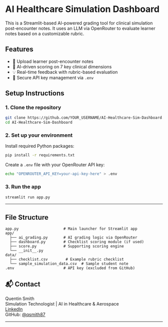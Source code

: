 # AI Healthcare Simulation Dashboard

This is a Streamlit-based AI-powered grading tool for clinical simulation post-encounter notes. It uses an LLM via OpenRouter to evaluate learner notes based on a customizable rubric.

## Features

- 📄 Upload learner post-encounter notes
- 🤖 AI-driven scoring on 7 key clinical dimensions
- 💡 Real-time feedback with rubric-based evaluation
- 🔐 Secure API key management via `.env`

## Setup Instructions

### 1. Clone the repository

```bash
git clone https://github.com/YOUR_USERNAME/AI-Healthcare-Sim-Dashboard.git
cd AI-Healthcare-Sim-Dashboard
```

### 2. Set up your environment

Install required Python packages:

```bash
pip install -r requirements.txt
```

Create a `.env` file with your OpenRouter API key:

```bash
echo "OPENROUTER_API_KEY=your-api-key-here" > .env
```

### 3. Run the app

```bash
streamlit run app.py
```

---

## File Structure

```
app.py                    # Main launcher for Streamlit app
app/
  ├── ai_grading.py       # AI grading logic via OpenRouter
  ├── dashboard.py        # Checklist scoring module (if used)
  ├── score.py            # Supporting scoring engine
  └── __init__.py
data/
  ├── checklist.csv        # Example rubric checklist
  └── sample_simulation_data.csv  # Sample student note
.env                      # API key (excluded from GitHub)
```

## 📬 Contact

Quentin Smith  
Simulation Technologist | AI in Healthcare & Aerospace  
[LinkedIn](https://www.linkedin.com/in/quentin-smith-b23b5847/)  
GitHub: [@qsmith87](https://github.com/qsmith87)

---
